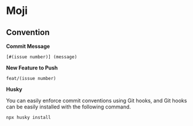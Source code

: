 # Moji

## Convention

**Commit Message** 

`[#(issue number)] (message)`

**New Feature to Push**

`feat/(issue number)`

**Husky**

You can easily enforce commit conventions using Git hooks, and Git hooks can be easily installed with the following command.

```shell
npx husky install
```
